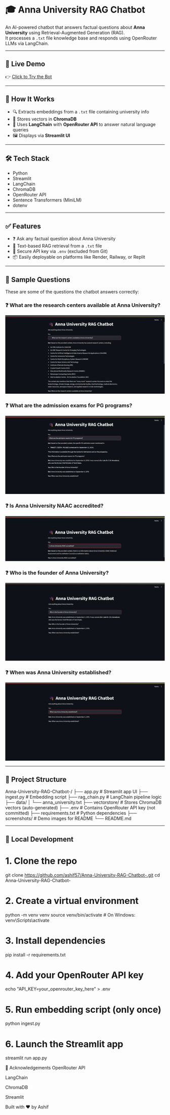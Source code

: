 # 🎓 Anna University RAG Chatbot

An AI-powered chatbot that answers factual questions about **Anna University** using Retrieval-Augmented Generation (RAG).  
It processes a `.txt` file knowledge base and responds using OpenRouter LLMs via LangChain.

---

## 🔗 Live Demo

👉 [Click to Try the Bot](https://anna-university-rag-chatbot.onrender.com)

---

## 🧠 How It Works

- 🔍 Extracts embeddings from a `.txt` file containing university info  
- 🧠 Stores vectors in **ChromaDB**  
- 💬 Uses **LangChain** with **OpenRouter API** to answer natural language queries  
- 🖼️ Displays via **Streamlit UI**

---

## 🛠️ Tech Stack

- Python  
- Streamlit  
- LangChain  
- ChromaDB  
- OpenRouter API  
- Sentence Transformers (MiniLM)  
- dotenv

---

## ✅ Features

- ❓ Ask any factual question about Anna University  
- 🔎 Text-based RAG retrieval from a `.txt` file  
- 🔐 Secure API key via `.env` (excluded from Git)  
- 📦 Easily deployable on platforms like Render, Railway, or Replit

---

## 🧪 Sample Questions

These are some of the questions the chatbot answers correctly:

### ❓ What are the research centers available at Anna University?
![Screenshot 1](https://raw.githubusercontent.com/ashif57/Anna-University-RAG-Chatbot-/main/screenshots/question4.png)

### ❓ What are the admission exams for PG programs?
![Screenshot 2](https://raw.githubusercontent.com/ashif57/Anna-University-RAG-Chatbot-/main/screenshots/question3.png)

### ❓ Is Anna University NAAC accredited?
![Screenshot 3](https://raw.githubusercontent.com/ashif57/Anna-University-RAG-Chatbot-/main/screenshots/question5.png)

### ❓ Who is the founder of Anna University?
![Screenshot 4](https://raw.githubusercontent.com/ashif57/Anna-University-RAG-Chatbot-/main/screenshots/question2.png)

### ❓ When was Anna University established?
![Screenshot 5](https://raw.githubusercontent.com/ashif57/Anna-University-RAG-Chatbot-/main/screenshots/question1.png)

---

## 📁 Project Structure

Anna-University-RAG-Chatbot-/
├── app.py # Streamlit app UI
├── ingest.py # Embedding script
├── rag_chain.py # LangChain pipeline logic
├── data/
│ └── anna_university.txt
├── vectorstore/ # Stores ChromaDB vectors (auto-generated)
├── .env # Contains OpenRouter API key (not committed)
├── requirements.txt # Python dependencies
├── screenshots/ # Demo images for README
└── README.md

---

## 🚀 Local Development


# 1. Clone the repo
git clone https://github.com/ashif57/Anna-University-RAG-Chatbot-.git
cd Anna-University-RAG-Chatbot-

# 2. Create a virtual environment
python -m venv venv
source venv/bin/activate    # On Windows: venv\Scripts\activate

# 3. Install dependencies
pip install -r requirements.txt

# 4. Add your OpenRouter API key
echo "API_KEY=your_openrouter_key_here" > .env

# 5. Run embedding script (only once)
python ingest.py

# 6. Launch the Streamlit app
streamlit run app.py

🙌 Acknowledgements
OpenRouter API

LangChain

ChromaDB

Streamlit

Built with ❤️ by Ashif
